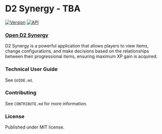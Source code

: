 # D2 Synergy - TBA

[![Version](https://img.shields.io/badge/Version-ALPHA-yellow)](https://github.com/brendanprice2003/D2Synergy_v0.3)
[![API](https://img.shields.io/badge/API-Bungie.net-blue)](https://bungie-net.github.io/multi/index.html)

### [Open D2 Synergy](https://synergy.brendanprice.xyz/user)

D2 Synergy is a powerful application that allows players to view items, change configurations, and make decisions based on the relationships between their progressional items, ensuring maximum XP gain is acquired.

### Technical User Guide

See `GUIDE.md`.

### Contributing

See `CONTRIBUTE.md` for more information.

### License

Published under MIT license.
